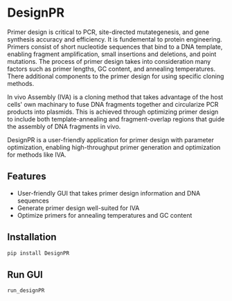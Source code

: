 # DesignPR

Primer design is critical to PCR, site-directed mutategenesis, and gene synthesis accuracy and efficiency. It is fundemental to protein engineering. Primers consist of short nucleotide sequences that bind to a DNA template, enabling fragment amplification, small insertions and deletions, and point mutations. The process of primer design takes into consideration many factors such as primer lengths, GC content, and annealing temperatures. There additional components to the primer design for using specific cloning methods. 

In vivo Assembly (IVA) is a cloning method that takes advantage of the host cells' own machinary to fuse DNA fragments together and circularize PCR products into plasmids. This is achieved through optimizing primer design to include both template-annealing and fragment-overlap regions that guide the assembly of DNA fragments in vivo. 

DesignPR is a user-friendly application for primer design with parameter optimization, enabling high-throughput primer generation and optimization for methods like IVA. 


## Features
- User-friendly GUI that takes primer design information and DNA sequences
- Generate primer design well-suited for IVA
- Optimize primers for annealing temperatures and GC content

## Installation

```bash
pip install DesignPR

```
## Run GUI

```bash
run_designPR
